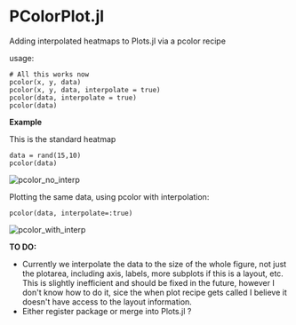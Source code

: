 # PColorPlot.jl
Adding interpolated heatmaps to Plots.jl via a pcolor recipe

usage:

```
# All this works now
pcolor(x, y, data)
pcolor(x, y, data, interpolate = true)
pcolor(data, interpolate = true)
pcolor(data)
```
**Example**

This is the standard heatmap
```
data = rand(15,10)
pcolor(data)
```
![pcolor_no_interp](https://github.com/mdmaas/pcolor.jl/blob/main/no_interp.png)


Plotting the same data, using pcolor with interpolation:
```
pcolor(data, interpolate=:true)
```
![pcolor_with_interp](https://github.com/mdmaas/pcolor.jl/blob/main/cubic_interp.png)


**TO DO:**

- Currently we interpolate the data to the size of the whole figure, not just the plotarea, including axis, labels, more subplots if this is a layout, etc. This is slightly inefficient and should be fixed in the future, however I don't know how to do it, sice the when plot recipe gets called I believe it doesn't have access to the layout information.
- Either register package or merge into Plots.jl ?